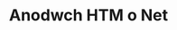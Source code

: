 ---
############################# Static ############################
layout: "auto-gen-annotation"

############################# Head ############################
head_title: "API Anodi net HTM Anodi yn C#"
head_description: "API Net i greu ac Anodi mathau o anodiadau poblogaidd o HTM, delweddau, lluniadau a fformatau ffeil dogfen."

############################# Header ############################
title: "Anodwch HTM o Net"
description: ""
bg_image: "https://cms.admin.containerize.com/templates/aspose/App_Themes/V3/images/bg/header1.png"
bg_overlay: false
button:
    enable: true
    icon: "fas fa-arrow-down"
    label: "Download Treial Am Ddim"
    link: "https://downloads.groupdocs.com/annotation/net"

############################# About ############################
about:
    enable: true
    title: "Ynglŷn â GroupDocs.Annotation ar gyfer API Net"
    content: |
        Mae GroupDocs.Annotation for Net API yn llyfrgell sy'n eich galluogi i ychwanegu anodiadau i PDF, Word a dogfennau eraill ar Mac, Windows neu Ubuntu. Mae [GroupDocs.Annotation for Net] (/annotation/net) yn API Net brodorol ar gyfer rheoli anodiadau gyda chefnogaeth gynhwysfawr ar gyfer creu, ychwanegu, golygu, dileu, echdynnu ac allforio anodiadau o ddelweddau a dogfennau amrywiol eraill. Y rhestr lawn o fformatau dogfennau â chymorth y gallech eu gweld ar y [dudalen] hon(https://docs.groupdocs.com/annotation/net/supported-document-formats/).
        Mae'r llyfrgell hon yn eich galluogi i weithio nid yn unig gyda HTM dogfen ond hefyd gyda llawer o fathau eraill o ddogfennau megis Word, Excel, PowerPoint, e-byst Outlook, Visio, Adobe, OpenDocument, OpenOffice, Photoshop, AutoCad a llawer o rai eraill.
        Mae'r GroupDocs.Annotation for Net API yn eich galluogi i greu ac ychwanegu nodiadau newydd, golygu anodiadau, tynnu sylwadau, anodiadau, a'u tynnu o ddogfennau. Mae'r llyfrgell yn cefnogi 13 o wahanol fathau o anodi, gan gynnwys Testun, Polyline, Arwynebedd, Tanlinellu, Pwynt, Dyfrnod, Saeth, Ellipse, Amnewid Testun, Pellter, Maes Testun, Golygu Adnoddau mewn PDF, HTML, dogfennau Microsoft Word, taenlenni, diagramau, cyflwyniadau, lluniadau, delweddau a llawer o fformatau ffeil eraill.
        Mae'r enghraifft (gweler isod) yn dangos gweithio gyda dogfen HTM, yn yr enghraifft hon gallech weld y prif gamau o sut i weithio gyda GroupDocs.Annotation: Gosod trwydded, agor dogfen rydych am weithio gyda hi, creu a anodi, ychwanegu gwrthrychau data i osod priodweddau anodi yn unol â'ch gofynion ac arbed y canlyniad i'r lle sydd ei angen. Hefyd fe allech chi gael golwg fanylach ar y nodweddion a gefnogir ar ein tudalen github [tudalen] (https://github.com/groupdocs-annotation/GroupDocs.Annotation-for-.NET), neu yn ein cynnyrch [dogfennaeth] (https ://docs.groupdocs.com/annotation/net/getting-started/).

############################# Steps ############################
howTo_Add:
steps_Add:
    enable: true
    title_left: "Camau i Ychwanegu Anodiadau i HTM yn Net"
    content_left: |
        [GroupDocs.Annotation](/annotation/net/) yn ei gwneud hi'n hawdd i ddatblygwyr Net ychwanegu gwahanol fathau o anodiadau i HTM ffeil o fewn unrhyw raglen Net-seiliedig trwy weithredu ychydig o gamau hawdd.
        *   Creu gwrthrychau Ateb gyda sylw a dyddiad.
        *   Creu gwrthrych AreaAnnotation, gosod opsiynau ardal ac ychwanegu atebion.
        *   Creu gwrthrych Annotator ac ychwanegu anodiad ardal.
        *   Arbed ffeil allbwn.
    title_right: "Gofynion y System"
    content_right: |
        Cefnogir GroupDocs.Annotation for Net APIs ar bob prif lwyfan a system weithredu. Cyn gweithredu'r cod isod, gwnewch yn siŵr bod gennych y rhagofynion canlynol wedi'u gosod ar eich system.
        *   Systemau Gweithredu: Microsoft Windows, Linux, MacOS
        *   Amgylcheddau Datblygu: Visual Studio, Xamarin, MonoDevelop
        *   Fframweithiau: .NET Framework, .NET Standard, .NET Core, Mono
        *   Lawrlwythwch y fersiwn diweddaraf o GroupDocs.Annotation ar gyfer .NET o [NuGet]( https://www.nuget.org/packages/groupdocs.annotation)

############################# Preview ############################
preview_Add:
    enable: true
    title: Rhagolwg anodi a sampl cod
    content: |
        ![Annotation preview image](https://docs.groupdocs.com/annotation/java/images/add-text-field-annotation.png)
    code: |
        ```cs
        //Add text field annotation to the document from local disk
        using (Annotator annotator = new Annotator("input.bmp"))
        {
            TextFieldAnnotation textField = new TextFieldAnnotation
            {
                BackgroundColor = 65535,
                Box = new Rectangle(100, 100, 100, 100),
                CreatedOn = DateTime.Now,
                Text = "Some text",
                FontColor = 65535,
                FontSize = 12,
                Message = "This is text field annotation",
                Opacity = 0.7,
                PageNumber = 0,
                PenStyle = PenStyle.Dot,
                PenWidth = 3,
                FontFamily = "Arial",
                TextHorizontalAlignment = HorizontalAlignment.Center,
                Replies = new List
                {
                    new Reply
                    {
                        Comment = "First comment",
                        RepliedOn = DateTime.Now
                    },
                    new Reply
                    {
                        Comment = "Second comment",
                        RepliedOn = DateTime.Now
                    }
                }
            };
            annotator.Add(textField);
            annotator.Save("result.bmp");
        }
        ```

############################# Steps ############################
howTo_Remove:
steps_Remove:
    enable: true
    title_left: "Camau i Dynnu Anodiadau o HTM yn Net"
    content_left: |
        [GroupDocs.Annotation](/annotation/net/) yn ei gwneud yn haws i ddatblygwyr Net dynnu manylion anodiad o HTM o ffeiliau o fewn unrhyw raglen Net-seiliedig trwy roi ychydig o gamau hawdd ar waith.
        *   Creu gwrthrychau Ateb gyda sylw a dyddiad.
        *   Instantiate SaveOptions object a gosod AnnotationTypes = AnnotationType.None.
        *   Dull arbed galwadau gyda llwybr dogfen canlyniadol neu ffrwd a gwrthrych SaveOptions.

############################# Preview ############################
preview_Remove:
    enable: true
    code: |
        ```cs
        // 1- How to remove annotation from document using annotation index
        
        using (Annotator annotator = new Annotator("result.bmp"))
        {
            annotator.Remove(0);
            annotator.Save("removed.bmp");
        }
        
        // 2- How to remove annotation from document using annotation object
        
        using (Annotator annotator = new Annotator("result.bmp"))
        {
            var tmp = annotator.Get();
            annotator.Remove(tmp[0]);
            annotator.Save("removed.bmp");
        }
        
        // 3- How to remove some annotations from document using list of ID’s
        
        using (Annotator annotator = new Annotator("result.bmp"))
        {
            var idList = new List{1, 2, 3};
            annotator.Remove(idList);
            annotator.Save("removed.bmp");
        }
        
        // 4- How to remove some annotations from document using list of annotations
        
        using (Annotator annotator = new Annotator("result.bmp"))
        {
            var tmp = annotator.Get();
            annotator.Remove(tmp);
            annotator.Save("removed.bmp");
        }
        ```

############################# Steps ############################
howTo_Edit:
steps_Edit:
    enable: true
    title_left: "Camau i Olygu Anodiadau o HTM yn Net"
    content_left: |
        [GroupDocs.Annotation](/annotation/net/) yn ei gwneud hi'n haws i ddatblygwyr Net ddiweddaru priodweddau anodi amrywiol o HTM ffeil o fewn unrhyw raglen Net-seiliedig trwy roi ychydig o gamau hawdd ar waith.
        *   Instantiate Annotator gwrthrych gyda llwybr dogfen mewnbwn neu ffrwd gyda LoadOptions instantiated gyda ImportAnnotations = gwir.
        *   Creu rhywfaint o weithrediad AnnotationBase a gosod ID o'r anodiadau sy'n bodoli (os na chanfuwyd yr anodiad gyda'r Id hwnnw, ni fydd unrhyw beth yn cael ei newid) neu restr llwybr o anodiadau (bydd yr holl anodiadau sy'n bodoli yn cael eu dileu).
        *   Dull diweddaru galwadau o wrthrych Annotator gydag anodiadau wedi'u pasio.
        *   Dull arbed galwadau gyda llwybr dogfen canlyniadol neu ffrwd a gwrthrych SaveOptions.

############################# Preview ############################
preview_Edit:
    enable: true
    code: |
        ```cs
        // open annotated document
        using (Annotator annotator = new Annotator("result.bmp"))
        {
            //assuming we are going to change some properties of existing annotation
                AreaAnnotation updated = new AreaAnnotation
                    {
                            // It's important to set existed annotation Id
                            Id = 1,
                            BackgroundColor = 255,
                            Box = new Rectangle(0, 0, 50, 200),
                            CreatedOn = DateTime.Now,
                            Message = "This is updated annotation",
                            Replies = new List
                            {
                                new Reply
                                {
                                    Comment = "Updated first comment",
                                    RepliedOn = DateTime.Now
                                },
                                new Reply
                                {
                                    Comment = "Updated second comment",
                                    RepliedOn = DateTime.Now
                                }
                            }
                        };
                // update annotation
                annotator.Update(updated);
                annotator.Save("result.bmp");
        }
        ```

############################# Steps ############################
howTo_Extract:
steps_Extract:
    enable: true
    title_left: "Camau i Echdynnu Anodiadau o HTM yn Net"
    content_left: |
        [GroupDocs.Annotation](/annotation/net/) yn ei gwneud hi'n hawdd i ddatblygwyr Net anodi dogfennau a thynnu gwybodaeth anodiad o HTM o ffeiliau o fewn unrhyw raglen Net-seiliedig trwy roi ychydig o gamau hawdd ar waith.
        *   Creu gwrthrychau Ateb gyda sylw a dyddiad.
        *   Cychwynnwch wrthrych LoadOptions a ffoniwch SetImportAnnotations gyda dadl wir.
        *   Diffinio newidyn gyda math Rhestr.
        *   Dull cael galwad a dychwelyd y canlyniad i'r newidyn uchod.

############################# Preview ############################
preview_Extract:
    enable: true
    code: |
        ```cs
        // for using this example input file ("annotated.bmp") must be with annotations
        using (Annotator annotator = new Annotator("annotated.bmp"))
        {
            List annotations = annotator.Get();
            XmlSerializer formatter = new XmlSerializer(typeof(List));
            using (FileStream fs = new FileStream("annotations.xml", FileMode.Create))
            {
                fs.SetLength(0);
                formatter.Serialize(fs, annotations);
            }
        }
        ```

############################# Demos ############################
demos:
    enable: true
    title: "Demos Byw i'w Ychwanegu, Tynnu, Golygu, Tynnu Anodiadau i Ddogfennau a Delweddau"
    content: |
        Ychwanegu, dileu, golygu a thynnu anodiadau i ffeil HTM ar hyn o bryd drwy ymweld â gwefan [GroupDocs.Annotation Live Demos](https://products.groupdocs.app/annotation/family). Mae gan y demo byw y buddion canlynol

############################# About Formats ############################
about_formats:
    enable: true
    format:
        # format loop
        - icon: "far fa-file-htm"
          title: "Ynglŷn â HTM Fformat Ffeil"
          content: |
            Mae ffeiliau gydag estyniad HTM yn cynrychioli Hypertext Markup Language ar gyfer creu tudalennau gwe i'w harddangos mewn porwyr gwe fel Google Chrome, Internet Explorer, Firefox a nifer o rai eraill. Mae'n diffinio'r marciau ar gyfer creu tudalennau sefydlog i'w cyhoeddi ar y We Fyd Eang (WWW) er mwyn i eraill gael mynediad iddynt. Mae'r marciau marcio hyn yn dweud wrth y porwyr sut i arddangos cynnwys tudalen we. Gall tudalennau o'r fath gynnwys testun plaen, delweddau, hyperddolenni i dudalennau eraill, fideos a gwybodaeth arall am y cyfryngau. Pan gyhoeddir tudalen we, gallwch edrych ar y cod marcio y tu ôl iddi trwy edrych ar ffynhonnell ei dudalen. Mae porwyr modern yn caniatáu archwilio pob adran o dudalen we lle mae pob elfen isrannu neu farcio yn y ffynhonnell HTM wedi'i ymhelaethu.

          link: "https://docs.fileformat.com/image/htm/"

############################# More Formats ############################
more_formats:
    enable: true
    title: "Gweithio gyda Fformatau Dogfennau Poblogaidd Eraill"
    content: |
        Diweddaru priodweddau anodi o rai o'r fformatau ffeil poblogaidd fel y nodir isod.
    format:
        # format loop
        - name: "Annotate PDF document"
          link: "https://products.groupdocs.com/annotation/net/pdf/"
          description: "Adobe Portable Document Format"

        # format loop
        - name: "Annotate DOC document"
          link: "https://products.groupdocs.com/annotation/net/doc/"
          description: "Microsoft Word Document"

        # format loop
        - name: "Annotate DOCM document"
          link: "https://products.groupdocs.com/annotation/net/docm/"
          description: "Microsoft Word Macro-Enabled Document"

        # format loop
        - name: "Annotate DOCX document"
          link: "https://products.groupdocs.com/annotation/net/docx/"
          description: "Microsoft Word Open XML Document"

        # format loop
        - name: "Annotate DOT document"
          link: "https://products.groupdocs.com/annotation/net/dot/"
          description: "Microsoft Word Document Template"

        # format loop
        - name: "Annotate DOTX document"
          link: "https://products.groupdocs.com/annotation/net/dotx/"
          description: "Word Open XML Document Template"

        # format loop
        - name: "Annotate RTF document"
          link: "https://products.groupdocs.com/annotation/net/rtf/"
          description: "Rich Text Document"

        # format loop
        - name: "Annotate ODT document"
          link: "https://products.groupdocs.com/annotation/net/odt/"
          description: "Open Document Text"

        # format loop
        - name: "Annotate XLS document"
          link: "https://products.groupdocs.com/annotation/net/xls/"
          description: "Microsoft Excel Binary File Format"

        # format loop
        - name: "Annotate XLSX document"
          link: "https://products.groupdocs.com/annotation/net/xlsx/"
          description: "Microsoft Excel Open XML Spreadsheet"

        # format loop
        - name: "Annotate XLSM document"
          link: "https://products.groupdocs.com/annotation/net/xlsm/"
          description: "Microsoft Excel Macro-Enabled Spreadsheet"

        # format loop
        - name: "Annotate XLSB document"
          link: "https://products.groupdocs.com/annotation/net/xlsb/"
          description: "Microsoft Excel Binary Worksheet"

        # format loop
        - name: "Annotate ODS document"
          link: "https://products.groupdocs.com/annotation/net/ods/"
          description: "Open Document Spreadsheet"

        # format loop
        - name: "Annotate PPT document"
          link: "https://products.groupdocs.com/annotation/net/ppt/"
          description: "PowerPoint Presentation"

        # format loop
        - name: "Annotate PPTX document"
          link: "https://products.groupdocs.com/annotation/net/pptx/"
          description: "PowerPoint Open XML Presentation"

        # format loop
        - name: "Annotate PPSX document"
          link: "https://products.groupdocs.com/annotation/net/ppsx/"
          description: "PowerPoint Open XML Slide Show"

        # format loop
        - name: "Annotate POTM document"
          link: "https://products.groupdocs.com/annotation/net/potm/"
          description: "Microsoft PowerPoint Template"

        # format loop
        - name: "Annotate PPTM document"
          link: "https://products.groupdocs.com/annotation/net/pptm/"
          description: "Microsoft PowerPoint Presentation"

        # format loop
        - name: "Annotate PPS document"
          link: "https://products.groupdocs.com/annotation/net/pps/"
          description: "Microsoft PowerPoint 97-2003 Slide Show"

        # format loop
        - name: "Annotate ODP document"
          link: "https://products.groupdocs.com/annotation/net/odp/"
          description: "OpenDocument Presentation"

        # format loop
        - name: "Annotate HTML document"
          link: "https://products.groupdocs.com/annotation/net/html/"
          description: "HyperText Markup Language"

        # format loop
        - name: "Annotate TIFF document"
          link: "https://products.groupdocs.com/annotation/net/tiff/"
          description: "Tagged Image File Format"

        # format loop
        - name: "Annotate JPEG document"
          link: "https://products.groupdocs.com/annotation/net/jpeg/"
          description: "JPEG Image"

        # format loop
        - name: "Annotate PNG document"
          link: "https://products.groupdocs.com/annotation/net/png/"
          description: "Portable Network Graphic"

        # format loop
        - name: "Annotate EML document"
          link: "https://products.groupdocs.com/annotation/net/eml/"
          description: "E-mail Message"

        # format loop
        - name: "Annotate MSG document"
          link: "https://products.groupdocs.com/annotation/net/msg/"
          description: "Microsoft Outlook E-mail Message"

        # format loop
        - name: "Annotate VSD document"
          link: "https://products.groupdocs.com/annotation/net/vsd/"
          description: "Microsoft Visio 2003-2010 Drawing"

        # format loop
        - name: "Annotate VSDX document"
          link: "https://products.groupdocs.com/annotation/net/vsdx/"
          description: "Microsoft Visio Drawing"

        # format loop
        - name: "Annotate VSS document"
          link: "https://products.groupdocs.com/annotation/net/vss/"
          description: "Microsoft Visio 2003-2010 Stencil"

        # format loop
        - name: "Annotate VST document"
          link: "https://products.groupdocs.com/annotation/net/vst/"
          description: "Microsoft Visio 2013 Stencil"

        # format loop
        - name: "Annotate DWG document"
          link: "https://products.groupdocs.com/annotation/net/dwg/"
          description: "Autodesk Design Data Formats"

        # format loop
        - name: "Annotate DXF document"
          link: "https://products.groupdocs.com/annotation/net/dxf/"
          description: "AutoCAD Drawing Interchange"

        # format loop
        - name: "Annotate DCM document"
          link: "https://products.groupdocs.com/annotation/net/dcm/"
          description: "Digital Imaging and Communications in Medicine"

        # format loop
        - name: "Annotate WMF document"
          link: "https://products.groupdocs.com/annotation/net/wmf/"
          description: "Windows Metafile"

        # format loop
        - name: "Annotate EMF document"
          link: "https://products.groupdocs.com/annotation/net/emf/"
          description: "Enhanced Metafile Format"


############################# Back to top ###############################
back_to_top:
    enable: true
---